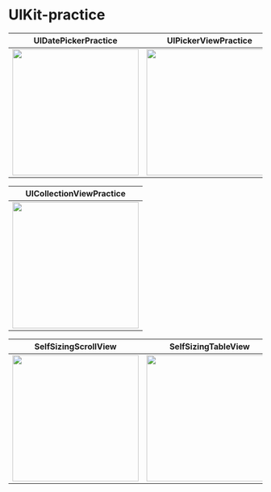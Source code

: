 # UIKit-practice
| UIDatePickerPractice | UIPickerViewPractice |
|---|---|
| <img src="https://github.com/JH713/UIKit-practice/assets/86519350/b710de43-296a-4604-925d-71ed0abe9c89" width="250"> |  <img src="https://github.com/JH713/UIKit-practice/assets/86519350/3f9b3f45-9281-46e6-9b2c-0369c7b4992f" width="250"> |

| UICollectionViewPractice |
|---|
| <img src="https://github.com/JH713/UIKit-practice/assets/86519350/afc706fa-5581-41ab-97ea-3b9d23e47070" width="250"> |

| SelfSizingScrollView | SelfSizingTableView |
|---|---|
| <img src="https://github.com/user-attachments/assets/24566699-9621-47ee-abe1-a3b444a01779" width="250"> |  <img src="https://github.com/user-attachments/assets/7d56ef59-9df0-41a5-a8a1-03169f2d5aec" width="250"> |
